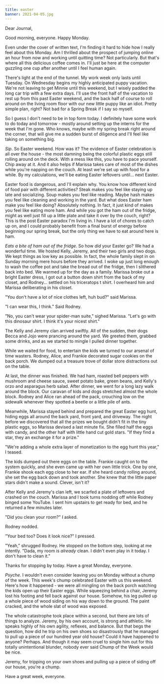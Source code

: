 ```yaml
---
title: easter
banner: 2021-04-05.jpg
---
```


Dear Journal,

Good morning, everyone.  Happy Monday.

Even under the cover of written text, I'm finding it hard to hide how
I really feel about this Monday.  Am I thrilled about the prospect of
jumping online an hour from now and working until quitting time?  Not
particularly.  But that's where all this delicious coffee comes in.
I'll just be here at the computer guzzling one cup after another until
I feel human again.

There's light at the end of the tunnel.  My work week only lasts until
Tuesday.  On Wednesday begins my highly anticipated puppy vacation.
We're not leaving to get Minnie until this weekend, but I wisely
padded the long car trip with a few extra days.  I'll use the front
half of the vacation to rest up from this past Easter weekend, and the
back half of course to roll around on the living room floor with our
new little puppy like an idiot.  Pretty simple plan, right?  Not bad
for a Spring Break if I say so myself.

So I guess I don't need to be in top form today.  I definitely have
some work to do today and tomorrow - mostly around setting up the
interns for the week that I'm gone.  Who knows, maybe with my spring
break right around the corner, that will give me a sudden burst of
diligence and I'll feel like taking on something big.

_Sip_.  So Easter weekend.  How was it?  The evidence of Easter
celebration is all over the house - the most damning being the
colorful plastic eggs still rolling around on the deck.  With a mess
like this, you have to pace yourself.  Chip away at it.  And it also
helps if Marissa takes care of most of the dishes while you're napping
on the couch.  At least we're set up with food for a while.  By my
calculations, we'll be eating Easter leftovers until... next Easter.

Easter food is dangerous, and I'll explain why.  You know how
different kind of food pair with different activities?  Steak makes
you feel like staying up late and socializing.  Soup makes you feel
like reading.  Maybe hash makes you feel like cleaning and working in
the yard.  But what does Easter ham make you feel like doing?
Absolutely nothing.  In fact, it just kind of makes you feel like
eating more ham.  And while you got the ham out of the fridge, might
as well just fill up a little plate and take it over by the couch,
right?  This is the post Easter paradox I'm living in.  I have a lot
of chores to catch up on, and I could probably benefit from a final
burst of energy before beginning our spring break, but the only thing
we have to eat around here is ham.

_Eats a bite of ham out of the fridge_.  So how _did_ your Easter go?
We had a wonderful time.  We hosted Kelly, Jeremy, and their two girls
and two dogs.  We kept things as low key as possible.  In fact, the
whole family slept in on Sunday morning mere hours before they
arrived.  I woke up just long enough to wash the coffee pot and take
the bread out of the fridge, then I slithered back into bed.  We
warmed up for the day as a family.  Marissa broke out a bright Easter
dress, I got out a button down shirt from the back of my closet, and
Rodney... settled on his triceratops t shirt.  I overheard him and
Marissa deliberating in his closet.

"You don't have a lot of nice clothes left, huh bud?" said Marissa.

"I can wear this, I think." Said Rodney.

"No, you can't wear your spider-man suite," sighed Marissa.  "Let's go
with this dinosaur shirt.  I think it's your nicest shirt."

The Kelly and Jeremy clan arrived swiftly.  All of the sudden, their
dogs Becca and Jojo were prancing around the yard.  We greeted them,
grabbed some drinks, and as we started to mingle I pulled dinner
together.

While we waited for food, to entertain the kids we turned to our
arsenal of time wasters.  Rodney, Alice, and Frankie decorated sugar
cookies on the back porch.  We dumped out a treasure trove of dollar
store distractions out on the table.

At last, the dinner was finished.  We had ham, roasted bell peppers
with mushroom and cheese sauce, sweet potato bake, green beans, and
Kelly's orzo and asparagus herb salad.  After dinner, we went for a
long lazy walk around the block.  Our caravan of kids and dogs
stretched almost the whole block.  Rodney and Alice ran ahead of the
pack, crouching low on the sidewalk whenever they spotted a beetle or
a little pile of ants.

Meanwhile, Marissa stayed behind and prepared the great Easter egg
hunt, hiding eggs all around the back yard, front yard, and driveway.
The night before we discovered that all the prizes we bought didn't
fit in the tiny plastic eggs, so Marissa devised a last minute fix.
She filled half the eggs with candy, and the other half with little
hand cut gold stars.  "If they find a star, they an exchange it for a
prize."

"We're adding a whole extra layer of monetization to the egg hunt this
year," I teased.

The kids dumped out there eggs on the table.  Frankie caught on to the
system quickly, and she even came up with her own little trick.  One
by one, Frankie shook each egg close to her ear.  If she heard candy
rolling around, she set the egg back down and took another.  She knew
that the little paper stars didn't make a sound.  Clever, isn't it?

After Kelly and Jeremy's clan left, we scarfed a plate of leftovers
and crashed on the couch.  Marissa and I took turns nodding off while
Rodney binged some YouTube.  I sent him upstairs to get ready for bed,
and he returned a few minutes later.

"Did you clean your room?" I asked.

Rodney nodded.

"Your bed too?  Does it look nice?" I pressed.

"Yeah," shrugged Rodney.  He stopped on the bottom step, looking at me
intently.  "Dada, my room is _already_ clean.  I didn't even play in
it today.  I don't have to clean it."

Thanks for stopping by today.  Have a great Monday, everyone.

_Psyche_.  I wouldn't even consider leaving you on Monday without a
chump of the week.  This week's chump celebrated Easter with us this
weekend.  Here's how it happened - we were all mingling on the back
porch watching the kids open up their Easter eggs.  While squeezing
behind a chair, Jeremy lost his footing and fell back against our
house.  Somehow, his leg pulled up a whole piece of wood siding on his
way down to the ground.  The paint cracked, and the whole slat of wood
was exposed.

The whole catastrophe took place within a second, but there are lots
of things to analyze.  Jeremy, by his own account, is strong and
athletic.  He speaks highly of his own agility, reflexes, and balance.
But that begs the question, how did he trip on his own shoes so
disastrously that he managed to pull up a piece of our hundred year
old house?  Could it have happened to anyone?  Perhaps.  And though it
may seem cruel to single him out for this totally unintentional
blunder, nobody ever said Chump of the Week would be nice.

Jeremy, for tripping on your own shoes and pulling up a piece of
siding off our house, you're a chump.

Have a great week, everyone.
